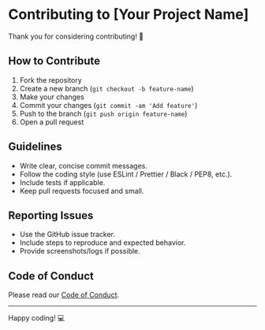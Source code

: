 # Contributing to [Your Project Name]

Thank you for considering contributing! 🎉

## How to Contribute

1. Fork the repository
2. Create a new branch (`git checkout -b feature-name`)
3. Make your changes
4. Commit your changes (`git commit -am 'Add feature'`)
5. Push to the branch (`git push origin feature-name`)
6. Open a pull request

## Guidelines

- Write clear, concise commit messages.
- Follow the coding style (use ESLint / Prettier / Black / PEP8, etc.).
- Include tests if applicable.
- Keep pull requests focused and small.

## Reporting Issues

- Use the GitHub issue tracker.
- Include steps to reproduce and expected behavior.
- Provide screenshots/logs if possible.

## Code of Conduct

Please read our [Code of Conduct](CODE_OF_CONDUCT.md).

---

Happy coding! 💻
